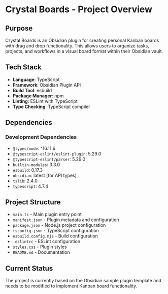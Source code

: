 # Crystal Boards - Project Overview

## Purpose
Crystal Boards is an Obsidian plugin for creating personal Kanban boards with drag and drop functionality. This allows users to organize tasks, projects, and workflows in a visual board format within their Obsidian vault.

## Tech Stack
- **Language**: TypeScript
- **Framework**: Obsidian Plugin API
- **Build Tool**: esbuild
- **Package Manager**: npm
- **Linting**: ESLint with TypeScript
- **Type Checking**: TypeScript compiler

## Dependencies
### Development Dependencies
- `@types/node`: ^16.11.6
- `@typescript-eslint/eslint-plugin`: 5.29.0
- `@typescript-eslint/parser`: 5.29.0
- `builtin-modules`: 3.3.0
- `esbuild`: 0.17.3
- `obsidian`: latest (for API types)
- `tslib`: 2.4.0
- `typescript`: 4.7.4

## Project Structure
- `main.ts` - Main plugin entry point
- `manifest.json` - Plugin metadata and configuration
- `package.json` - Node.js project configuration
- `tsconfig.json` - TypeScript configuration
- `esbuild.config.mjs` - Build configuration
- `.eslintrc` - ESLint configuration
- `styles.css` - Plugin styles
- `README.md` - Documentation

## Current Status
The project is currently based on the Obsidian sample plugin template and needs to be modified to implement Kanban board functionality.